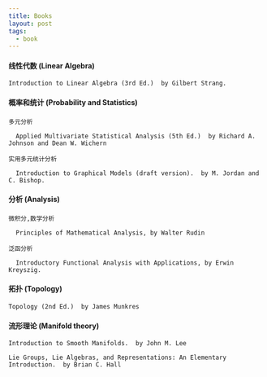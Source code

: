 ```yaml
---
title: Books
layout: post
tags:
  - book
---
```


#### 线性代数 (Linear Algebra)

    Introduction to Linear Algebra (3rd Ed.)  by Gilbert Strang.


#### 概率和统计 (Probability and Statistics)

    多元分析

      Applied Multivariate Statistical Analysis (5th Ed.)  by Richard A. Johnson and Dean W. Wichern

    实用多元统计分析

      Introduction to Graphical Models (draft version).  by M. Jordan and C. Bishop.


#### 分析 (Analysis)

    微积分,数学分析

      Principles of Mathematical Analysis, by Walter Rudin

    泛函分析

      Introductory Functional Analysis with Applications, by Erwin Kreyszig.


#### 拓扑 (Topology)

    Topology (2nd Ed.)  by James Munkres


#### 流形理论 (Manifold theory)

    Introduction to Smooth Manifolds.  by John M. Lee

    Lie Groups, Lie Algebras, and Representations: An Elementary Introduction.  by Brian C. Hall